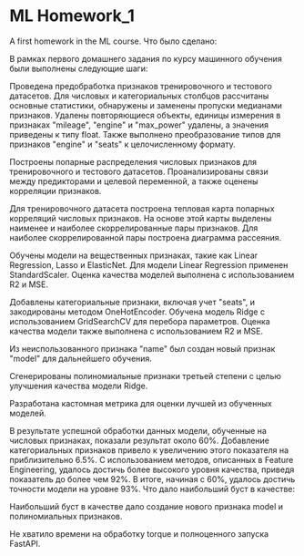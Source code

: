 # ML Homework_1
 A first homework in the ML course.
Что было сделано:

В рамках первого домашнего задания по курсу машинного обучения были выполнены следующие шаги:

Проведена предобработка признаков тренировочного и тестового датасетов. Для числовых и категориальных столбцов рассчитаны основные статистики, обнаружены и заменены пропуски медианами признаков. Удалены повторяющиеся объекты, единицы измерения в признаках "mileage", "engine" и "max_power" удалены, а значения приведены к типу float. Также выполнено преобразование типов для признаков "engine" и "seats" к целочисленному формату.

Построены попарные распределения числовых признаков для тренировочного и тестового датасетов. Проанализированы связи между предикторами и целевой переменной, а также оценены корреляции признаков.

Для тренировочного датасета построена тепловая карта попарных корреляций числовых признаков. На основе этой карты выделены наименее и наиболее скоррелированные пары признаков. Для наиболее скоррелированной пары построена диаграмма рассеяния.

Обучены модели на вещественных признаках, такие как Linear Regression, Lasso и ElasticNet. Для модели Linear Regression применен StandardScaler. Оценка качества моделей выполнена с использованием R2 и MSE.

Добавлены категориальные признаки, включая учет "seats", и закодированы методом OneHotEncoder. Обучена модель Ridge с использованием GridSearchCV для перебора параметров. Оценка качества модели также выполнена с использованием R2 и MSE.

Из неиспользованного признака "name" был создан новый признак "model" для дальнейшего обучения.

Сгенерированы полиномиальные признаки третьей степени с целью улучшения качества модели Ridge.

Разработана кастомная метрика для оценки лучшей из обученных моделей.

В результате успешной обработки данных модели, обученные на числовых признаках, показали результат около 60%. Добавление категориальных признаков привело к увеличению этого показателя на приблизительно 6.5%. С использованием методов, описанных в Feature Engineering, удалось достичь более высокого уровня качества, приведя показатель до более чем 92%. В итоге, начиная с 60%, удалось достичь точности модели на уровне 93%.
Что дало наибольший буст в качестве:

Наибольший буст в качестве дало создание нового признака model и полиномиальных признаков.

Не хватило времени на обработку torque и полноценного запуска FastAPI.
